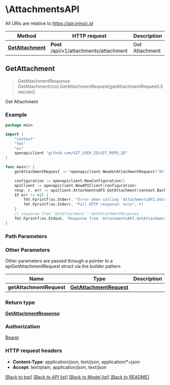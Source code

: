 # \AttachmentsAPI

All URIs are relative to *https://api.trinsic.id*

Method | HTTP request | Description
------------- | ------------- | -------------
[**GetAttachment**](AttachmentsAPI.md#GetAttachment) | **Post** /api/v1/attachments/attachment | Get Attachment



## GetAttachment

> GetAttachmentResponse GetAttachment(ctx).GetAttachmentRequest(getAttachmentRequest).Execute()

Get Attachment



### Example

```go
package main

import (
	"context"
	"fmt"
	"os"
	openapiclient "github.com/GIT_USER_ID/GIT_REPO_ID"
)

func main() {
	getAttachmentRequest := *openapiclient.NewGetAttachmentRequest("AttachmentAccessKey_example") // GetAttachmentRequest |  (optional)

	configuration := openapiclient.NewConfiguration()
	apiClient := openapiclient.NewAPIClient(configuration)
	resp, r, err := apiClient.AttachmentsAPI.GetAttachment(context.Background()).GetAttachmentRequest(getAttachmentRequest).Execute()
	if err != nil {
		fmt.Fprintf(os.Stderr, "Error when calling `AttachmentsAPI.GetAttachment``: %v\n", err)
		fmt.Fprintf(os.Stderr, "Full HTTP response: %v\n", r)
	}
	// response from `GetAttachment`: GetAttachmentResponse
	fmt.Fprintf(os.Stdout, "Response from `AttachmentsAPI.GetAttachment`: %v\n", resp)
}
```

### Path Parameters



### Other Parameters

Other parameters are passed through a pointer to a apiGetAttachmentRequest struct via the builder pattern


Name | Type | Description  | Notes
------------- | ------------- | ------------- | -------------
 **getAttachmentRequest** | [**GetAttachmentRequest**](GetAttachmentRequest.md) |  | 

### Return type

[**GetAttachmentResponse**](GetAttachmentResponse.md)

### Authorization

[Bearer](../README.md#Bearer)

### HTTP request headers

- **Content-Type**: application/json, text/json, application/*+json
- **Accept**: text/plain, application/json, text/json

[[Back to top]](#) [[Back to API list]](../README.md#documentation-for-api-endpoints)
[[Back to Model list]](../README.md#documentation-for-models)
[[Back to README]](../README.md)

